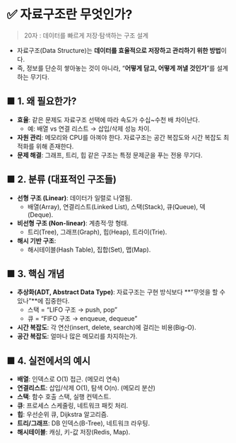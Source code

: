 # ✅ 자료구조란 무엇인가?
> 20자 : 데이터를 빠르게 저장·탐색하는 구조 설계
- 자료구조(Data Structure)는 **데이터를 효율적으로 저장하고 관리하기 위한 방법**이다.
- 즉, 정보를 단순히 쌓아놓는 것이 아니라, “**어떻게 담고, 어떻게 꺼낼 것인가**”를 설계하는 무기다.
## ■ 1. 왜 필요한가?
- **효율**: 같은 문제도 자료구조 선택에 따라 속도가 수십~수천 배 차이난다.
  - 예: 배열 vs 연결 리스트 → 삽입/삭제 성능 차이.
- **자원 관리**: 메모리와 CPU를 아껴야 한다. 자료구조는 공간 복잡도와 시간 복잡도 최적화를 위해 존재한다.
- **문제 해결**: 그래프, 트리, 힙 같은 구조는 특정 문제군을 푸는 전용 무기다.
## ■ 2. 분류 (대표적인 구조들)
- **선형 구조 (Linear)**: 데이터가 일렬로 나열됨.
  - 배열(Array), 연결리스트(Linked List), 스택(Stack), 큐(Queue), 덱(Deque).
- **비선형 구조 (Non-linear)**: 계층적·망 형태.
  - 트리(Tree), 그래프(Graph), 힙(Heap), 트라이(Trie).
- **해시 기반 구조**:
  - 해시테이블(Hash Table), 집합(Set), 맵(Map).
## ■ 3. 핵심 개념
- **추상화(ADT, Abstract Data Type)**: 자료구조는 구현 방식보다 **“무엇을 할 수 있나”**에 집중한다.
  - 스택 = “LIFO 구조 → push, pop”
  - 큐 = “FIFO 구조 → enqueue, dequeue”
- **시간 복잡도**: 각 연산(insert, delete, search)에 걸리는 비용(Big-O).
- **공간 복잡도**: 얼마나 많은 메모리를 차지하는가.
## ■ 4. 실전에서의 예시
- **배열**: 인덱스로 O(1) 접근. (메모리 연속)
- **연결리스트**: 삽입/삭제 O(1), 탐색 O(n). (메모리 분산)
- **스택**: 함수 호출 스택, 실행 컨텍스트.
- **큐**: 프로세스 스케줄링, 네트워크 패킷 처리.
- **힙**: 우선순위 큐, Dijkstra 알고리즘.
- **트리/그래프**: DB 인덱스(B-Tree), 네트워크 라우팅.
- **해시테이블**: 캐싱, 키-값 저장(Redis, Map).
